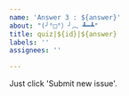 ```yaml
---
name: 'Answer 3 : ${answer}'
about: "(╯°□°）╯︵ ┻━┻"
title: quiz|${id}|${answer}
labels: ''
assignees: ''

---
```


Just click 'Submit new issue'.
